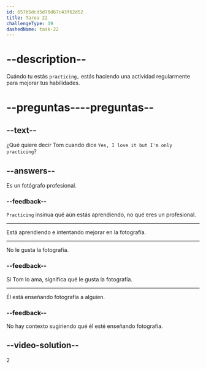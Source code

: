 ```yaml
---
id: 657b5dcd5d70d67c43f62d52
title: Tarea 22
challengeType: 19
dashedName: task-22
---
```


# --description--

Cuándo tu estás `practicing,` estás haciendo una actividad regularmente para mejorar tus habilidades.

# --preguntas----preguntas--

## --text--

¿Qué quiere decir Tom cuando dice `Yes, I love it but I'm only practicing`?

## --answers--

Es un fotógrafo profesional.

### --feedback--

`Practicing` insinua qué aún estás aprendiendo, no qué eres un profesional.

---

Está aprendiendo e intentando mejorar en la fotografía.

---

No le gusta la fotografía.

### --feedback--

Si Tom lo ama, significa qué le gusta la fotografía.

---

Él está enseñando fotografía a alguien.

### --feedback--

No hay contexto sugiriendo qué él esté enseñando fotografía.

## --video-solution--

2
